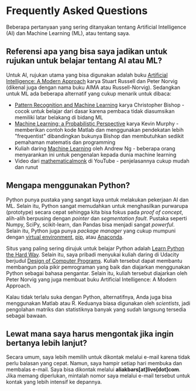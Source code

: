 # Frequently Asked Questions

Beberapa pertanyaan yang sering ditanyakan tentang Artificial Intelligence (AI) dan Machine Learning (ML), atau tentang saya.

## Referensi apa yang bisa saya jadikan untuk rujukan untuk belajar tentang AI atau ML?

Untuk AI, rujukan utama yang bisa digunakan adalah buku [Artificial Intelligence: A Modern Approach](http://aima.cs.berkeley.edu) karya Stuart Russell dan Peter Norvig (dikenal juga dengan nama buku AIMA atau Russell-Norvig). Sedangkan untuk ML ada beberapa alternatif yang cukup menarik untuk dibaca:

- [Pattern Recognition and Machine Learning](http://www.springer.com/kr/book/9780387310732) karya Christopher Bishop - cocok untuk belajar dari dasar karena pembaca tidak diasumsikan memiliki latar belakang di bidang ML
- [Machine Learning: a Probabilistic Perspective](https://www.cs.ubc.ca/~murphyk/MLbook/) karya Kevin Murphy - memberikan contoh kode Matlab dan menggunakan pendekatan lebih "frequentist" dibandingkan bukunya Bishop dan membutuhkan sedikit pemahaman matematis dan programming
- Kuliah daring [Machine Learning](https://www.coursera.org/learn/machine-learning) oleh Andrew Ng - beberapa orang menyarankan ini untuk pengenalan kepada dunia machine learning
- Video dari [mathematicalmonk](https://www.youtube.com/watch?v=yDLKJtOVx5c&list=PLD0F06AA0D2E8FFBA) di YouTube - penjelasannya cukup mudah dan runut

## Mengapa menggunakan Python?

Python punya pustaka yang sangat kaya untuk melakukan pekerjaan AI dan ML. Selain itu, Python sangat memudahkan untuk menghasilkan purwarupa (prototype) secara cepat sehingga kita bisa fokus pada *proof of concept*, alih-alih berpusing dengan *pointer* dan *segmentation fault*. Pustaka seperti Numpy, SciPy, scikit-learn, dan Pandas bisa menjadi sangat *powerful*. Selain itu, Python juga punya *package manager* yang cukup mumpuni dengan [virtual environment](http://docs.python-guide.org/en/latest/dev/virtualenvs/), [pip](https://pypi.python.org/pypi/pip), atau [Anaconda](https://www.continuum.io/downloads).

Situs yang paling sering dirujuk untuk belajar Python adalah [Learn Python the Hard Way](https://learnpythonthehardway.org/). Selain itu, saya pribadi menyukai kuliah daring di Udacity berjudul [Design of Computer Programs](https://www.udacity.com/course/design-of-computer-programs--cs212). Kuliah tersebut dapat membantu membangun pola pikir pemrograman yang baik dan diajarkan menggunakan Python sebagai bahasa pengantar. Selain itu, kuliah tersebut diajarkan oleh Peter Norvig yang juga membuat buku Artificial Intelligence: A Modern Approach.

Kalau tidak terlalu suka dengan Python, alternatifnya, Anda juga bisa menggunakan Matlab atau R. Keduanya biasa digunakan oleh *scientists*, jadi pengolahan matriks dan statistiknya banyak yang sudah langsung tersedia sebagai bawaan.

## Lewat mana saya harus mengontak jika ingin bertanya lebih lanjut?

Secara umum, saya lebih memilih untuk dikontak melalui e-mail karena tidak perlu balasan yang cepat. Namun, saya hampir setiap hari membuka dan membalas e-mail. Saya bisa dikontak melalui **aliakbars[at]live[dot]com**. Jika memang diperlukan, mintalah nomor saya melalui e-mail tersebut untuk kontak yang lebih intensif ke depannya.